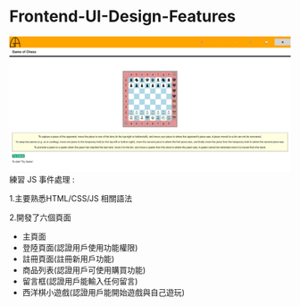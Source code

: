 # Frontend-UI-Design-Features
![alt text](https://github.com/ZacharyHsu/Frontend-UI-Design-Features/blob/main/showcase.jpg?raw=true)
 練習 JS 事件處理 :

1.主要熟悉HTML/CSS/JS 相關語法

2.開發了六個頁面
   * 主頁面
   * 登陸頁面(認證用戶使用功能權限)
   * 註冊頁面(註冊新用戶功能)
   * 商品列表(認證用戶可使用購買功能)
   * 留言框(認證用戶能輸入任何留言)
   * 西洋棋小遊戲(認證用戶能開始遊戲與自己遊玩)
